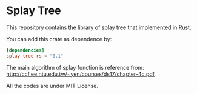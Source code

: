 # Splay Tree

This repository contains the library of splay tree that implemented in Rust. 

You can add this crate as dependence by:

```toml
[dependencies]
splay-tree-rs = "0.1"
```

The main algorithm of splay function is reference from:
http://ccf.ee.ntu.edu.tw/~yen/courses/ds17/chapter-4c.pdf

All the codes are under MIT License.
